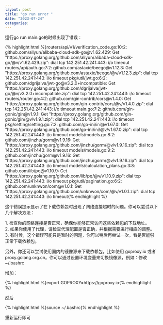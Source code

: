 ```yaml
---
layout: post
title: "go run error "
date: "2023-07-24"
categories: 
---
```

<p>运行go run main.go的时候出现了错误：</p>
{% highlight html %}routers/api/v1/verification_code.go:10:2: github.com/aliyun/alibaba-cloud-sdk-go@v1.62.429: Get &quot;https://proxy.golang.org/github.com/aliyun/alibaba-cloud-sdk-go/@v/v1.62.429.zip&quot;: dial tcp 142.251.42.241:443: i/o timeout
routers/api/auth.go:7:2: github.com/astaxie/beego@v1.12.3: Get &quot;https://proxy.golang.org/github.com/astaxie/beego/@v/v1.12.3.zip&quot;: dial tcp 142.251.42.241:443: i/o timeout
pkg/util/jwt.go:6:2: github.com/dgrijalva/jwt-go@v3.2.0+incompatible: Get &quot;https://proxy.golang.org/github.com/dgrijalva/jwt-go/@v/v3.2.0+incompatible.zip&quot;: dial tcp 142.251.42.241:443: i/o timeout
routers/router.go:4:2: github.com/gin-contrib/cors@v1.4.0: Get &quot;https://proxy.golang.org/github.com/gin-contrib/cors/@v/v1.4.0.zip&quot;: dial tcp 142.251.42.241:443: i/o timeout
main.go:7:2: github.com/gin-gonic/gin@v1.9.1: Get &quot;https://proxy.golang.org/github.com/gin-gonic/gin/@v/v1.9.1.zip&quot;: dial tcp 142.251.42.241:443: i/o timeout
pkg/setting/setting.go:7:2: github.com/go-ini/ini@v1.67.0: Get &quot;https://proxy.golang.org/github.com/go-ini/ini/@v/v1.67.0.zip&quot;: dial tcp 142.251.42.241:443: i/o timeout
models/models.go:8:2: github.com/jinzhu/gorm@v1.9.16: Get &quot;https://proxy.golang.org/github.com/jinzhu/gorm/@v/v1.9.16.zip&quot;: dial tcp 142.251.42.241:443: i/o timeout
models/models.go:9:2: github.com/jinzhu/gorm@v1.9.16: Get &quot;https://proxy.golang.org/github.com/jinzhu/gorm/@v/v1.9.16.zip&quot;: dial tcp 142.251.42.241:443: i/o timeout
models/calculation_plans.go:3:8: github.com/lib/pq@v1.10.9: Get &quot;https://proxy.golang.org/github.com/lib/pq/@v/v1.10.9.zip&quot;: dial tcp 142.251.42.241:443: i/o timeout
pkg/util/pagination.go:6:2: github.com/unknwon/com@v1.0.1: Get &quot;https://proxy.golang.org/github.com/unknwon/com/@v/v1.0.1.zip&quot;: dial tcp 142.251.42.241:443: i/o timeout{% endhighlight %}
<p>这个错误提示显示了在下载依赖包时出现了网络连接超时的问题。你可以尝试以下几个解决方法：</p>
<p>1. 检查你的网络连接是否正常，确保你能够正常访问这些依赖包的下载地址。<br />
2. 如果你使用了代理，请检查代理配置是否正确，并根据需要进行相应的调整。<br />
3. 有时候，这个错误可能只是暂时的问题，你可以稍后再尝试一次，看是否能够正常下载依赖包。</p>
<p>另外，你还可以尝试使用国内的镜像源来下载依赖包，比如使用 goproxy.io 或者 proxy.golang.org.cn。你可以通过设置环境变量来切换镜像源，例如：修改~/.bashrc</p>
<p>增加：</p>
{% highlight html %}export GOPROXY=https://goproxy.io{% endhighlight %}
<p>然后</p>
{% highlight html %}source ~/.bashrc{% endhighlight %}
<p>重新运行即可</p>
<p>&nbsp;</p>
